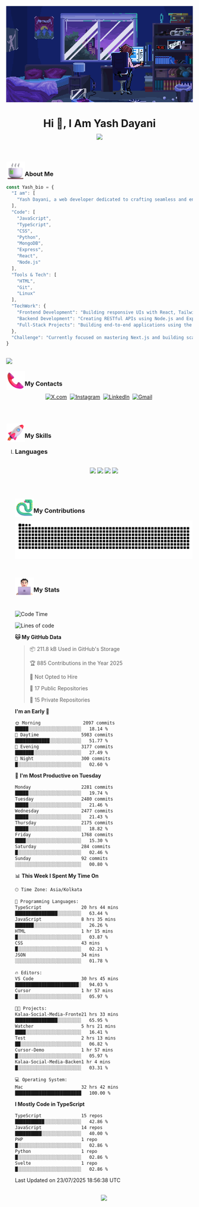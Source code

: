 <img align='center' src="header.gif" >

<div align="center">
    <h1>Hi 👋, I Am Yash Dayani <br> <img src="https://komarev.com/ghpvc/?username=YashDayani&color=F8BAAA&style=flat"></h1><br>
</div>

<br>
        
<img align='left' src="https://github.com/Ayon-SSP/Ayon-SSP/blob/main/Profile2/cofi.png" width="50">
<h3>About Me</h3>

```javascript
const Yash_bio = {
  "I am": [
    "Yash Dayani, a web developer dedicated to crafting seamless and engaging digital experiences."
  ],
  "Code": [
    "JavaScript",
    "TypeScript",
    "CSS",
    "Python",
    "MongoDB",
    "Express",
    "React",
    "Node.js"
  ],
  "Tools & Tech": [
    "HTML",
    "Git",
    "Linux"
  ],
  "TechWork": {
    "Frontend Development": "Building responsive UIs with React, Tailwind CSS, and component libraries like ShadCN UI",
    "Backend Development": "Creating RESTful APIs using Node.js and Express",
    "Full-Stack Projects": "Building end-to-end applications using the MERN stack"
  },
  "Challenge": "Currently focused on mastering Next.js and building scalable full-stack applications with TypeScript."
}
```

<br/>
 <img src="https://github-profile-trophy.vercel.app/?username=yashdayani&column=8&margin-w=20&margin-h=20">
<br/>
<br/>

<img align='left' src="Telephone.png" width="50">
<h3>My Contacts</h3>
<div align="center"> 
    <a href="https://twitter.com/yash_dayani"><img src="https://img.shields.io/badge/X-%23000000.svg?style=for-the-badge&logo=X&logoColor=white" alt="X.com" /></a>&nbsp;
    <a href="https://instagram.com/yash.dayani"><img src="https://img.shields.io/badge/instagram-%23E4405F.svg?&style=for-the-badge&logo=instagram&logoColor=white" alt="Instagram" /></a>&nbsp;
    <a href="https://www.linkedin.com/in/yashday/"><img src="https://img.shields.io/badge/linkedin-%230077B5.svg?&style=for-the-badge&logo=linkedin&logoColor=white" alt="LinkedIn" /></a>&nbsp;
    <a href="mailto:yashdayani0@gmail.com?cc=yash4work+viaGithub@proton.me&subject=Hello%20Yash!"><img src="https://img.shields.io/badge/gmail-%23D14836.svg?&style=for-the-badge&logo=gmail&logoColor=white" alt="Gmail"/></a>&nbsp;
</div>

<br/>
<h2></h2>
<br/>

<img align='left' src="Rocket.png" width="50">
<h3>My Skills</h3>
<ol type="I">
    <li><h3>Languages</h3> <br>
        <!-- Languages -->
        <div align="center"> 
            <img src="https://img.shields.io/badge/html5-%23E34F26.svg?style=for-the-badge&logo=html5&logoColor=white&color=F4470B">
            <img src="https://img.shields.io/badge/css3-%231572B6.svg?style=for-the-badge&logo=css3&logoColor=white&color=2862E9">
            <img src="https://img.shields.io/badge/javascript-%23323330.svg?style=for-the-badge&logo=javascript&logoColor=%23F7DF1E">
            <img src="https://img.shields.io/badge/python-3670A0?style=for-the-badge&logo=python&logoColor=ffdd54&color=4886B7">
        </div>
    </li>
<!-- Frameworks -->
<!-- Tools -->
<!-- OS <img src=""> -->

<br/>
<h2></h2>
<br/>

<img align='left' src="Snake.png" width="50">
<h3>My Contributions</h3>
<img alt="snake eating my contributions" src="https://raw.githubusercontent.com/yashdayani/yashdayani/output/github-contribution-grid-snake.svg">

<br/>
<h2></h2>
<br/>

<img align='left' src="Stats.png" width="50">
<h3>My Stats</h3>
<br>

<!--START_SECTION:waka-->
![Code Time](http://img.shields.io/badge/Code%20Time-877%20hrs%2042%20mins-blue)

![Lines of code](https://img.shields.io/badge/From%20Hello%20World%20I%27ve%20Written-4.4%20million%20lines%20of%20code-blue)

**🐱 My GitHub Data** 

> 📦 211.8 kB Used in GitHub's Storage 
 > 
> 🏆 885 Contributions in the Year 2025
 > 
> 🚫 Not Opted to Hire
 > 
> 📜 17 Public Repositories 
 > 
> 🔑 15 Private Repositories 
 > 
**I'm an Early 🐤** 

```text
🌞 Morning                2097 commits        █████░░░░░░░░░░░░░░░░░░░░   18.14 % 
🌆 Daytime                5983 commits        █████████████░░░░░░░░░░░░   51.77 % 
🌃 Evening                3177 commits        ███████░░░░░░░░░░░░░░░░░░   27.49 % 
🌙 Night                  300 commits         █░░░░░░░░░░░░░░░░░░░░░░░░   02.60 % 
```
📅 **I'm Most Productive on Tuesday** 

```text
Monday                   2281 commits        █████░░░░░░░░░░░░░░░░░░░░   19.74 % 
Tuesday                  2480 commits        █████░░░░░░░░░░░░░░░░░░░░   21.46 % 
Wednesday                2477 commits        █████░░░░░░░░░░░░░░░░░░░░   21.43 % 
Thursday                 2175 commits        █████░░░░░░░░░░░░░░░░░░░░   18.82 % 
Friday                   1768 commits        ████░░░░░░░░░░░░░░░░░░░░░   15.30 % 
Saturday                 284 commits         █░░░░░░░░░░░░░░░░░░░░░░░░   02.46 % 
Sunday                   92 commits          ░░░░░░░░░░░░░░░░░░░░░░░░░   00.80 % 
```


📊 **This Week I Spent My Time On** 

```text
🕑︎ Time Zone: Asia/Kolkata

💬 Programming Languages: 
TypeScript               20 hrs 44 mins      ████████████████░░░░░░░░░   63.44 % 
JavaScript               8 hrs 35 mins       ███████░░░░░░░░░░░░░░░░░░   26.26 % 
HTML                     1 hr 15 mins        █░░░░░░░░░░░░░░░░░░░░░░░░   03.87 % 
CSS                      43 mins             █░░░░░░░░░░░░░░░░░░░░░░░░   02.21 % 
JSON                     34 mins             ░░░░░░░░░░░░░░░░░░░░░░░░░   01.78 % 

🔥 Editors: 
VS Code                  30 hrs 45 mins      ████████████████████████░   94.03 % 
Cursor                   1 hr 57 mins        █░░░░░░░░░░░░░░░░░░░░░░░░   05.97 % 

🐱‍💻 Projects: 
Kalaa-Social-Media-Fronte21 hrs 33 mins      ████████████████░░░░░░░░░   65.95 % 
Watcher                  5 hrs 21 mins       ████░░░░░░░░░░░░░░░░░░░░░   16.41 % 
Test                     2 hrs 13 mins       ██░░░░░░░░░░░░░░░░░░░░░░░   06.82 % 
Cursor-Demo              1 hr 57 mins        █░░░░░░░░░░░░░░░░░░░░░░░░   05.97 % 
Kalaa-Social-Media-Backen1 hr 4 mins         █░░░░░░░░░░░░░░░░░░░░░░░░   03.31 % 

💻 Operating System: 
Mac                      32 hrs 42 mins      █████████████████████████   100.00 % 
```

**I Mostly Code in TypeScript** 

```text
TypeScript               15 repos            ███████████░░░░░░░░░░░░░░   42.86 % 
JavaScript               14 repos            ██████████░░░░░░░░░░░░░░░   40.00 % 
PHP                      1 repo              █░░░░░░░░░░░░░░░░░░░░░░░░   02.86 % 
Python                   1 repo              █░░░░░░░░░░░░░░░░░░░░░░░░   02.86 % 
Svelte                   1 repo              █░░░░░░░░░░░░░░░░░░░░░░░░   02.86 % 
```




 Last Updated on 23/07/2025 18:56:38 UTC
<!--END_SECTION:waka-->

<br>

<div align="center"> 
    <img src ="https://github-readme-streak-stats-one-livid-37.vercel.app/?user=yashdayani&theme=swift&hide_border=true&background=FFFFFF00">
</div>



